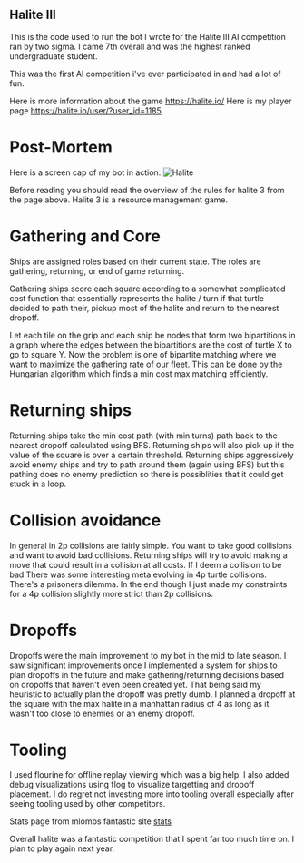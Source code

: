 ## Halite III
This is the code used to run the bot I wrote for the Halite III AI competition
ran by two sigma. I came 7th overall and was the highest ranked undergraduate
student. 

This was the first AI competition i've ever participated in and had a lot of fun.

Here is more information about the game https://halite.io/
Here is my player page https://halite.io/user/?user_id=1185

# Post-Mortem

Here is a screen cap of my bot in action.
![Halite](https://i.imgur.com/TmiKKkw.png)

Before reading you should read the overview of the rules for halite 3 from 
the page above. Halite 3 is a resource management game.

# Gathering and Core
Ships are assigned roles based on their current state. The roles are
gathering, returning, or end of game returning.

Gathering ships score each square according to a somewhat complicated 
cost function that essentially represents the halite / turn if that turtle
decided to path their, pickup most of the halite and return to the nearest dropoff.

Let each tile on the grip and each ship be nodes that form two bipartitions in a graph where the edges between the bipartitions are the cost of turtle X to go to square Y. Now the problem is one of bipartite matching where we want to maximize the gathering rate of our fleet. This can be done by the Hungarian algorithm which finds a min cost max matching efficiently.

# Returning ships
Returning ships take the min cost path (with min turns) path back to the nearest dropoff calculated using BFS. Returning ships will also pick up if the value of the square is over a certain threshold. Returning ships aggressively avoid enemy ships and try to path around them (again using BFS) but this pathing does no enemy prediction so there is possiblities that it could get stuck in a loop.

# Collision avoidance
In general in 2p collisions are fairly simple. You want to take good collisions and want to avoid bad collisions. Returning ships will try to avoid making a move that could result in a collision at all costs. If I deem a collision to be bad
There was some interesting meta evolving in 4p turtle collisions. There's a prisoners
dilemma. In the end though I just made my constraints for a 4p collision slightly more strict than 2p collisions.

# Dropoffs
Dropoffs were the main improvement to my bot in the mid to late season.
I saw significant improvements once I implemented a system for ships to plan dropoffs
in the future and make gathering/returning decisions based on dropoffs that haven't
even been created yet. That being said my heuristic to actually plan the dropoff was pretty dumb. I planned a dropoff at the square with the max halite in a manhattan radius of 4 as long as it wasn't too close to enemies or an enemy dropoff.

# Tooling

I used flourine for offline replay viewing which was a big help. I also added 
debug visualizations using flog to visualize targetting and dropoff placement. I do
regret not investing more into tooling overall especially after seeing tooling used by other competitors.


Stats page from mlombs fantastic site 
[stats](https://i.imgur.com/HdrNwFd.png)

Overall halite was a fantastic competition that I spent far too much time on.
I plan to play again next year.




